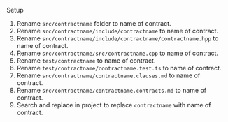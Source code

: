 Setup

1. Rename `src/contractname` folder to name of contract.
2. Rename `src/contractname/include/contractname` to name of contract.
3. Rename `src/contractname/include/contractname/contractname.hpp` to name of contract.
4. Rename `src/contractname/src/contractname.cpp` to name of contract.
5. Rename `test/contractname` to name of contract.
6. Rename `test/contractname/contractname.test.ts` to name of contract.
7. Rename `src/contractname/contractname.clauses.md` to name of contract.
8. Rename `src/contractname/contractname.contracts.md` to name of contract.
9. Search and replace in project to replace `contractname` with name of contract.
